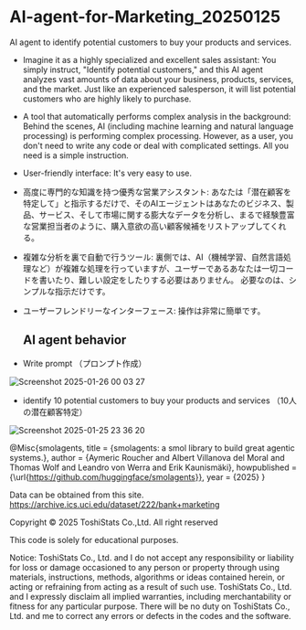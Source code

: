 # AI-agent-for-Marketing_20250125
AI agent to identify potential customers to buy your products and services.

- Imagine it as a highly specialized and excellent sales assistant: You simply instruct, "Identify potential customers," and this AI agent analyzes vast amounts of data about your business, products, services, and the market. Just like an experienced salesperson, it will list potential customers who are highly likely to purchase.

- A tool that automatically performs complex analysis in the background: Behind the scenes, AI (including machine learning and natural language processing) is performing complex processing. However, as a user, you don't need to write any code or deal with complicated settings. All you need is a simple instruction.

- User-friendly interface: It's very easy to use.


- 高度に専門的な知識を持つ優秀な営業アシスタント: あなたは「潜在顧客を特定して」と指示するだけで、そのAIエージェントはあなたのビジネス、製品、サービス、そして市場に関する膨大なデータを分析し、まるで経験豊富な営業担当者のように、購入意欲の高い顧客候補をリストアップしてくれる。

- 複雑な分析を裏で自動で行うツール: 裏側では、AI（機械学習、自然言語処理など）が複雑な処理を行っていますが、ユーザーであるあなたは一切コードを書いたり、難しい設定をしたりする必要はありません。 必要なのは、シンプルな指示だけです。

- ユーザーフレンドリーなインターフェース: 操作は非常に簡単です。

  ## AI agent behavior 

- Write prompt  （プロンプト作成）
  
![Screenshot 2025-01-26 00 03 27](https://github.com/user-attachments/assets/78b8fd02-8c15-4539-83eb-de141efffda7)

- identify 10 potential customers to buy your products and services （10人の潜在顧客特定）

![Screenshot 2025-01-25 23 36 20](https://github.com/user-attachments/assets/d9f23ece-0fc4-4248-b1e8-01768a1d8c90)
















@Misc{smolagents, title = {smolagents: a smol library to build great agentic systems.}, author = {Aymeric Roucher and Albert Villanova del Moral and Thomas Wolf and Leandro von Werra and Erik Kaunismäki}, howpublished = {\url{https://github.com/huggingface/smolagents}}, year = {2025} }

Data can be obtained from this site. https://archive.ics.uci.edu/dataset/222/bank+marketing

Copyright © 2025 ToshiStats Co.,Ltd. All right reserved

This code is solely for educational purposes.

Notice: ToshiStats Co., Ltd. and I do not accept any responsibility or liability for loss or damage occasioned to any person or property through using materials, instructions, methods, algorithms or ideas contained herein, or acting or refraining from acting as a result of such use. ToshiStats Co., Ltd. and I expressly disclaim all implied warranties, including merchantability or fitness for any particular purpose. There will be no duty on ToshiStats Co., Ltd. and me to correct any errors or defects in the codes and the software.

